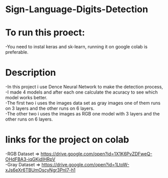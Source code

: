 # Sign-Language-Digits-Detection

# To run this proect:</br>
-You need to instal keras and sk-learn, running it on google colab is preferable.


# Description</br>

-In this project i use Dence Neural Network to make the detection process,</br> 
-I made 4 models and after each one calculate the acuracy to see which model works better.</br>
-The first two i uses the images data set as gray images one of them runs on 3 layers and the other runs on 6 layers.</br>
-The other two i uses the images as RGB one model with 3 layers and the other runs on 6 layers.</br>



# links for the project on colab</br>

-RGB Dataset  => https://drive.google.com/open?id=1X1K6PvZDFweQ-OHdFBA3-iqGKjdIHRpV</br>
-Gray Dataset => https://drive.google.com/open?id=1LtoW-xJs6eXr6TBUmOscyNgr3PnI7-h1
